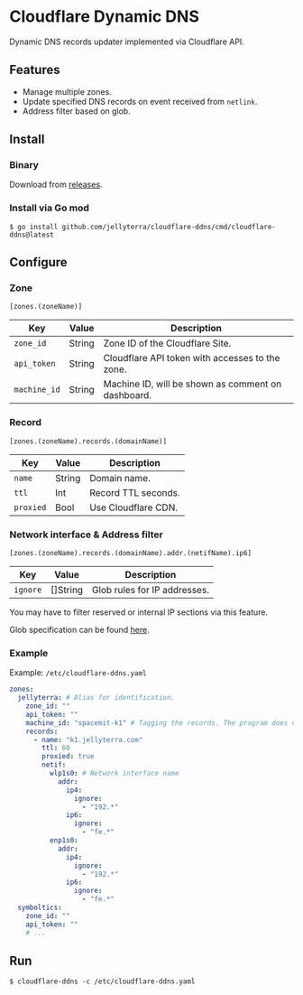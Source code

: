 # Cloudflare Dynamic DNS

Dynamic DNS records updater implemented via Cloudflare API.

## Features

- Manage multiple zones.
- Update specified DNS records on event received from `netlink`.
- Address filter based on glob.

## Install

### Binary

Download from [releases](https://github.com/jellyterra/cloudflare-ddns/releases).

### Install via Go mod

```shell
$ go install github.com/jellyterra/cloudflare-ddns/cmd/cloudflare-ddns@latest
```

## Configure

### Zone

`[zones.(zoneName)]`

| Key          | Value  | Description                                        |
|--------------|--------|----------------------------------------------------|
| `zone_id`    | String | Zone ID of the Cloudflare Site.                    |
| `api_token`  | String | Cloudflare API token with accesses to the zone.    |
| `machine_id` | String | Machine ID, will be shown as comment on dashboard. |

### Record

`[zones.(zoneName).records.(domainName)]`

| Key       | Value  | Description         |
|-----------|--------|---------------------|
| `name`    | String | Domain name.        |
| `ttl`     | Int    | Record TTL seconds. |
| `proxied` | Bool   | Use Cloudflare CDN. |

### Network interface & Address filter

`[zones.(zoneName).records.(domainName).addr.(netifName).ip6]`

| Key      | Value    | Description                  |
|----------|----------|------------------------------|
| `ignore` | []String | Glob rules for IP addresses. |

You may have to filter reserved or internal IP sections via this feature.

Glob specification can be found [here](https://pkg.go.dev/regexp/syntax).

### Example

Example: `/etc/cloudflare-ddns.yaml`

```yaml
zones:
  jellyterra: # Alias for identification.
    zone_id: ""
    api_token: ""
    machine_id: "spacemit-k1" # Tagging the records. The program does not change record with mismatched tag.
    records:
      - name: "k1.jellyterra.com"
        ttl: 60
        proxied: true
        netif:
          wlp1s0: # Network interface name
            addr:
              ip4:
                ignore:
                  - "192.*"
              ip6:
                ignore:
                  - "fe.*"
          enp1s0:
            addr:
              ip4:
                ignore:
                  - "192.*"
              ip6:
                ignore:
                  - "fe.*"
  symboltics:
    zone_id: ""
    api_token: ""
    # ...
```

## Run

```shell
$ cloudflare-ddns -c /etc/cloudflare-ddns.yaml
```
